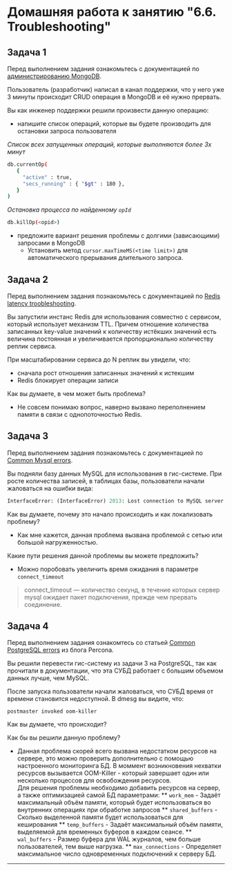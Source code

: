 # Домашняя работа к занятию "6.6. Troubleshooting"

## Задача 1

Перед выполнением задания ознакомьтесь с документацией по [администрированию MongoDB](https://docs.mongodb.com/manual/administration/).

Пользователь (разработчик) написал в канал поддержки, что у него уже 3 минуты происходит CRUD операция в MongoDB и её
нужно прервать.

Вы как инженер поддержки решили произвести данную операцию:
- напишите список операций, которые вы будете производить для остановки запроса пользователя


*Список всех запущенных операций, которые выполняются более 3х минут*

```bash
db.currentOp(
   {
     "active" : true,
     "secs_running" : { "$gt" : 180 },
   }
)
```
*Остановка процесса по найденному `opId`*

```bash
db.killOp(<opid>)
```

- предложите вариант решения проблемы с долгими (зависающими) запросами в MongoDB
  * Установить метод `cursor.maxTimeMS(<time limit>)` для автоматического прерывания длительного запроса.

## Задача 2

Перед выполнением задания познакомьтесь с документацией по [Redis latency troobleshooting](https://redis.io/topics/latency).

Вы запустили инстанс Redis для использования совместно с сервисом, который использует механизм TTL.
Причем отношение количества записанных key-value значений к количеству истёкших значений есть величина постоянная и
увеличивается пропорционально количеству реплик сервиса.

При масштабировании сервиса до N реплик вы увидели, что:
- сначала рост отношения записанных значений к истекшим
- Redis блокирует операции записи

Как вы думаете, в чем может быть проблема?

  * Не совсем понимаю вопрос, наверно вызвано переполнением памяти в связи с однопоточностью Redis.

## Задача 3

Перед выполнением задания познакомьтесь с документацией по [Common Mysql errors](https://dev.mysql.com/doc/refman/8.0/en/common-errors.html).

Вы подняли базу данных MySQL для использования в гис-системе. При росте количества записей, в таблицах базы,
пользователи начали жаловаться на ошибки вида:
```python
InterfaceError: (InterfaceError) 2013: Lost connection to MySQL server during query u'SELECT..... '
```

Как вы думаете, почему это начало происходить и как локализовать проблему?

* Как мне кажется, данная проблема вызвана проблемой с сетью или большой нагруженностью.

Какие пути решения данной проблемы вы можете предложить?

* Можно поробовать увеличить время ожидания в параметре `connect_timeout`

> connect_timeout — количество секунд, в течение которых сервер mysql ожидает пакет подключения, прежде чем прервать соединение.

## Задача 4

Перед выполнением задания ознакомтесь со статьей [Common PostgreSQL errors](https://www.percona.com/blog/2020/06/05/10-common-postgresql-errors/) из блога Percona.

Вы решили перевести гис-систему из задачи 3 на PostgreSQL, так как прочитали в документации, что эта СУБД работает с
большим объемом данных лучше, чем MySQL.

После запуска пользователи начали жаловаться, что СУБД время от времени становится недоступной. В dmesg вы видите, что:

`postmaster invoked oom-killer`

Как вы думаете, что происходит?

Как бы вы решили данную проблему?

* Данная проблема скорей всего вызвана недостатком ресурсов на сервере, это можно проверить дополнительно с помощью настроенного мониторинга БД. В моммент возникновения нехватки ресурсов вызывается OOM-Killer - который завершает один или несколько процессов для освобождения ресурсов.<br>
Для решения проблемы необходимо добавить ресурсов на сервер, а также оптимизацией самой БД параметрами:
** `work_mem` - Задаёт максимальный объём памяти, который будет использоваться во внутренних операциях при обработке запросов
** `shared_buffers` - Cколько выделенной памяти будет использоваться для кеширования
** `temp_buffers` - Задаёт максимальный объём памяти, выделяемой для временных буферов в каждом сеансе.
** `wal_buffers` -  Размер буфера для WAL журналов, чем больше пользователей, тем выше нагрузка.
** `max_connections` - Определяет максимальное число одновременных подключений к серверу БД.

---
